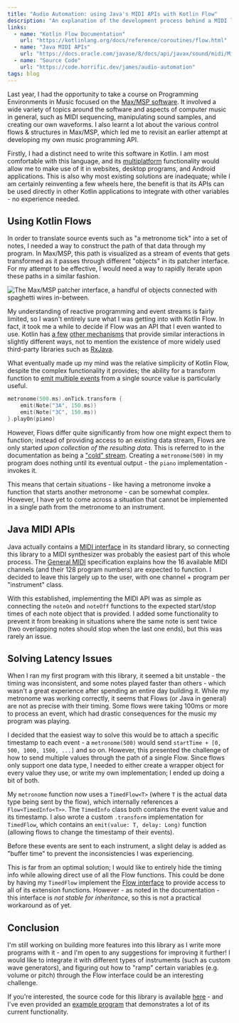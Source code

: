 ```yaml
---
title: "Audio Automation: using Java's MIDI APIs with Kotlin Flow"
description: "An explanation of the development process behind a MIDI library using the Kotlin Flow API."
links:
  - name: "Kotlin Flow Documentation"
    url: "https://kotlinlang.org/docs/reference/coroutines/flow.html"
  - name: "Java MIDI APIs"
    url: "https://docs.oracle.com/javase/8/docs/api/javax/sound/midi/MidiSystem.html"
  - name: "Source Code"
    url: "https://code.horrific.dev/james/audio-automation"
tags: blog
---
```


Last year, I had the opportunity to take a course on Programming Environments in Music focused on the [Max/MSP software](https://cycling74.com/products/max-features). It involved a wide variety of topics around the software and aspects of computer music in general, such as MIDI sequencing, manipulating sound samples, and creating our own waveforms. I also learnt a lot about the various control flows & structures in Max/MSP, which led me to revisit an earlier attempt at developing my own music programming API.

Firstly, I had a distinct need to write this software in Kotlin. I am most comfortable with this language, and its [multiplatform](https://kotlinlang.org/docs/reference/multiplatform.html) functionality would allow me to make use of it in websites, desktop programs, and Android applications. This is also why most existing solutions are inadequate; while I am certainly reinventing a few wheels here, the benefit is that its APIs can be used directly in other Kotlin applications to integrate with other variables - no experience needed.

## Using Kotlin Flows

In order to translate source events such as "a metronome tick" into a set of notes, I needed a way to construct the path of that data through my program. In Max/MSP, this path is visualized as a stream of events that gets transformed as it passes through different "objects" in its patcher interface. For my attempt to be effective, I would need a way to rapidly iterate upon these paths in a similar fashion.

![The Max/MSP patcher interface, a handful of objects connected with spaghetti wires in-between.](/images/blogs/audio-maxmsp.png)

My understanding of reactive programming and event streams is fairly limited, so I wasn't entirely sure what I was getting into with Kotlin Flow. In fact, it took me a while to decide if Flow was an API that I even wanted to use. Kotlin has [a few](https://kotlinlang.org/docs/reference/sequences.html) [other mechanisms](https://kotlinlang.org/docs/reference/coroutines/channels.html) that provide similar interactions in slightly different ways, not to mention the existence of more widely used third-party libraries such as [RxJava](https://github.com/ReactiveX/RxJava).

What eventually made up my mind was the relative simplicity of Kotlin Flow, despite the complex functionality it provides; the ability for a transform function to [emit multiple events](https://kotlinlang.org/docs/reference/coroutines/flow.html#transform-operator) from a single source value is particularly useful.

```kt
metronome(500.ms).onTick.transform {
	emit(Note("3A", 150.ms))
	emit(Note("3C", 150.ms))
}.playOn(piano)
```

However, Flows differ quite significantly from how one might expect them to function; instead of providing access to an existing data stream, Flows are only started _upon collection of the resulting data._ This is referred to in the documentation as being a ["cold" stream](https://kotlinlang.org/docs/reference/coroutines/flow.html#flows-are-cold). Creating a `metronome(500)` in my program does nothing until its eventual output - the `piano` implementation - invokes it.

This means that certain situations - like having a metronome invoke a function that starts another metronome - can be somewhat complex. However, I have yet to come across a situation that cannot be implemented in a single path from the metronome to an instrument.

## Java MIDI APIs

Java actually contains a [MIDI interface](https://docs.oracle.com/javase/8/docs/api/javax/sound/midi/MidiSystem.html) in its standard library, so connecting this library to a MIDI synthesizer was probably the easiest part of this whole process. The [General MIDI](https://en.wikipedia.org/wiki/General_MIDI) specification explains how the 16 available MIDI channels (and their 128 program numbers) are expected to function. I decided to leave this largely up to the user, with one channel + program per "instrument" class.

With this established, implementing the MIDI API was as simple as connecting the `noteOn` and `noteOff` functions to the expected start/stop times of each note object that is provided. I added some functionality to prevent it from breaking in situations where the same note is sent twice (two overlapping notes should stop when the last one ends), but this was rarely an issue.

## Solving Latency Issues

When I ran my first program with this library, it seemed a bit unstable - the timing was inconsistent, and some notes played faster than others - which wasn't a great experience after spending an entire day building it. While my metronome was working correctly, it seems that Flows (or Java in general) are not as precise with their timing. Some flows were taking 100ms or more to process an event, which had drastic consequences for the music my program was playing.

I decided that the easiest way to solve this would be to attach a specific timestamp to each event - a `metronome(500)` would send `startTime + [0, 500, 1000, 1500, ...]` and so on. However, this presented the challenge of how to send multiple values through the path of a single Flow. Since flows only support one data type, I needed to either create a wrapper object for every value they use, or write my own implementation; I ended up doing a bit of both.

My `metronome` function now uses a `TimedFlow<T>` (where `T` is the actual data type being sent by the flow), which internally references a `Flow<TimedInfo<T>>`. The `TimedInfo` class both contains the event value and its timestamp. I also wrote a custom `.transform` implementation for `TimedFlow`, which contains an `emit(value: T, delay: Long)` function (allowing flows to change the timestamp of their events).

Before these events are sent to each instrument, a slight delay is added as "buffer time" to prevent the inconsistencies I was experiencing.

This is far from an optimal solution; I would like to entirely hide the timing info while allowing direct use of all the Flow functions. This could be done by having my `TimedFlow` implement the [Flow interface](https://kotlin.github.io/kotlinx.coroutines/kotlinx-coroutines-core/kotlinx.coroutines.flow/-flow/) to provide access to all of its extension functions. However - as noted in the documentation - this interface is _not stable for inheritance_, so this is not a practical workaround as of yet.

## Conclusion

I'm still working on building more features into this library as I write more programs with it - and I'm open to any suggestions for improving it further! I would like to integrate it with different types of instruments (such as custom wave generators), and figuring out how to "ramp" certain variables (e.g. volume or pitch) through the Flow interface could be an interesting challenge.

If you're interested, the source code for this library is available [here](https://code.horrific.dev/james/audio-automation) - and I've even provided an [example program](https://code.horrific.dev/james/audio-automation/src/branch/main/example/src/RandomPitchStrings.kt) that demonstrates a lot of its current functionality.

